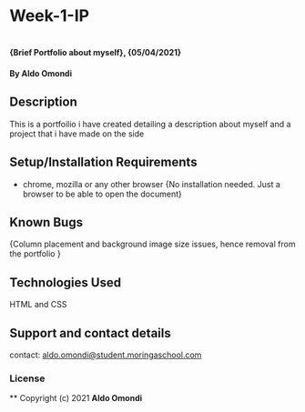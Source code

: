 # Week-1-IP
# 
#### {Brief Portfolio about myself}, {05/04/2021}
#### By **Aldo Omondi**
## Description
This is a portfoilio i have created detailing a description about myself and  a project that i have made on the side
## Setup/Installation Requirements
* chrome, mozilla or any other browser
{No installation needed. Just a browser to be able to open the document}
## Known Bugs
{Column placement and background image size issues, hence removal from the portfolio }
## Technologies Used
HTML and CSS
## Support and contact details
contact: aldo.omondi@student.moringaschool.com
### License
**
Copyright (c) 2021 **Aldo Omondi**
  
